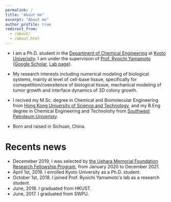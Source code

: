 ```yaml
---
permalink: /
title: "About me"
excerpt: "About me"
author_profile: true
redirect_from: 
  - /about/
  - /about.html
---
```


- I am a Ph.D. student in the [Department of Chemical Engineering](https://www.ch.t.kyoto-u.ac.jp/en?set_language=en) at [Kyoto Univerisity](https://www.kyoto-u.ac.jp/en/). I am under the supervision of [Prof. Ryoichi Yamamoto](http://www-tph.cheme.kyoto-u.ac.jp/index.pukiwiki.php?ry%2FFrontPage) ([Google Scholar](https://scholar.google.com/citations?user=ZVwSewgAAAAJ&hl=en), [Lab page](http://www-tph.cheme.kyoto-u.ac.jp/en/)).

- My research interests including numerical modeling of biological systems, mainly at level of cell-base tissue, specifically for comepetition/coexsitence of biological tissue, mechanical modeling of tumor growth and interface dynamics of 3D colony growth.

<!--
# (<img src="/images/eg.png" width = "200" height = "200" alt="eg" align=center />)
# (*Screenshot of simulation of mixed cells*)
-->


- I recived my M.Sc. degree in Chemical and Biomolecular Engineering from [Hong Kong University of Science and Technology](https://www.ust.hk), and my B.Eng degree in Chemical Engineering and Technolohy from [Southwest Petroleum Univeristy](https://www.swpu.edu.cn/en/).

- Born and raised in Sichuan, China.


Recents news
======
- Decemeber 2019, I was selected by [the Uehara Memorial Foundation Research Fellowship Program](https://www.ueharazaidan.or.jp), from January 2020 to December 2021.
- April 1st, 2019. I enrolled Kyoto University as a Ph.D. student.
- October 1st, 2018. I joined Prof. Ryoichi Yamamoto's lab as a research student.
- June, 2018. I graduated from HKUST.
- June, 2017. I graduated from SWPU.
